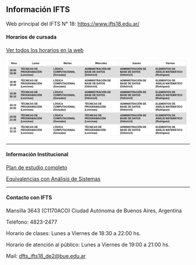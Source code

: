 ## Información IFTS

Web principal del IFTS N° 18: https://www.ifts18.edu.ar/

#### Horarios de cursada

[Ver todos los horarios en la web](https://www.ifts18.edu.ar/carreras/tsds/horario-tsds)

![](./horarios-cuatrim-01.png)

---

#### Información Institucional

[Plan de estudio completo](https://www.ifts18.edu.ar/carreras/tsds/plan-tsds)

[Equivalencias con Análisis de Sistemas](https://www.ifts18.edu.ar/carreras/correlativas-entre-planes)


---

#### Contacto con IFTS

Mansilla 3643 (C1170ACO) Ciudad Autónoma de Buenos Aires, Argentina

Teléfono: 4823-2477

Horario de clases: Lunes a Viernes de 18:30 a 22:00 hs.

Horario de atención al público: Lunes a Viernes de 19:00 a 21:00 hs.

Mail: [dfts_ifts18_de2@bue.edu.ar](mailto:Dfts_ifts18_de2@bue.edu.ar)